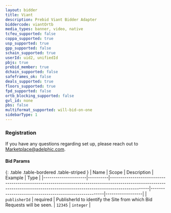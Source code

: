 ```yaml
---
layout: bidder
title: Viant
description: Prebid Viant Bidder Adapter
biddercode: viantOrtb
media_types: banner, video, native
tcfeu_supported: false
coppa_supported: true
usp_supported: true
gpp_supported: false
schain_supported: true
userId: uid2, unifiedId
pbjs: true
prebid_member: true
dchain_supported: false
safeframes_ok: false
deals_supported: true
floors_supported: true
fpd_supported: false
ortb_blocking_supported: false
gvl_id: none
pbs: false
multiformat_supported: will-bid-on-one
sidebarType: 1
---
```


### Registration

If you have any questions regarding set up, please reach out to <Marketplace@adelphic.com>.

#### Bid Params

{: .table .table-bordered .table-striped }
| Name                | Scope    | Description                                                                                                                                                                   | Example                                               | Type             |
|---------------------|----------|-------------------------------------------------------------------------------------------------------------------------------------------------------------------------------|-------------------------------------------------------|------------------|
| `publisherId`       | required | PublisherId to identify the Site from which Bid Requests will be seen.                                                                                                        | `12345`                                               | `integer`         |

